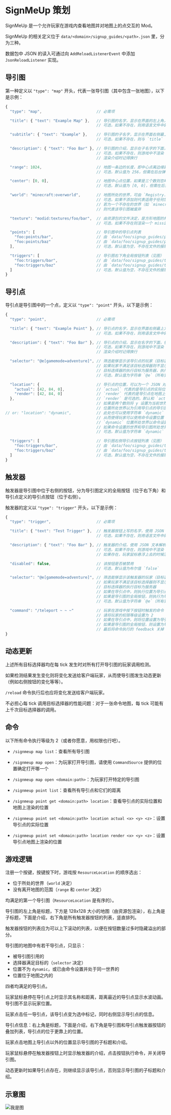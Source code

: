 # SignMeUp 策划

SignMeUp 是一个允许玩家在游戏内查看地图并对地图上的点交互的 Mod。

SignMeUp 的相关定义位于 `data/<domain>/signup_guides/<path>.json` 里，分为三种。

数据包中 JSON 的读入可通过向 `AddReloadListenerEvent` 中添加 `JsonReloadListener` 实现。

## 导引图

第一种定义以 `"type": "map"` 开头，代表一张导引图（其中包含一张地图），以下是示例：

```javascript
{
  "type": "map",                        // 必需项

  "title": { "text": "Example Map" },   // 导引图的名字，显示在界面的左上角，使用 JSON 文本解析
                                        // 可选，如果不存在，则用语言文件中的一个默认值

  "subtitle": { "text": "Example" },    // 导引图的子名字，显示在界面右侧最上方，使用 JSON 文本解析
                                        // 可选，如果不存在，则与 `title` 相同

  "description": { "text": "Foo Bar" }, // 导引图的介绍，显示在子名字的下面，使用 JSON 文本解析
                                        // 可选，如果不存在，则游戏中不渲染
                                        // 渲染介绍时记得换行

  "range": 1024,                        // 地图一条边的长度，即中心点离边缘距离的两倍
                                        // 可选，默认值为 256，但需在后台弹出警告

  "center": [0, 0],                     // 地图中心点位置，如果是三个数则忽略中间那个
                                        // 可选，默认值为 [0, 0]，但需在后台弹出警告

  "world": "minecraft:overworld",       // 地图所处的世界，可由 `Registry.DIMENSION` 查找
                                        // 可选，如果不添加则代表适用于任何世界
                                        // 若为一个不存在的世界（如 `minecraft:impossible`）
                                        // 则代表该导引图被废弃

  "texture": "modid:textures/foo/bar",  // 由资源包的文件决定，是方形地图的材质
                                        // 可选，如果不存在则渲染一个 missing 上去

  "points": [                           // 导引图中的导引点列表
    "foo:points/bar",                   // 由 `data/foo/signup_guides/points/bar.json` 决定
    "foo:points/baz"                    // 由 `data/foo/signup_guides/points/baz.json` 决定
  ],                                    // 可选，默认值为空，不存在文件的报错并忽略

  "triggers": [                         // 导引图右下角全局按钮列表（见图）
    "foo:triggers/bar",                 // 由 `data/foo/signup_guides/triggers/bar.json` 决定
    "foo:triggers/baz"                  // 由 `data/foo/signup_guides/triggers/baz.json` 决定
  ]                                     // 可选，默认值为空，不存在文件的报错并忽略
}
```

## 导引点

导引点是导引图中的一个点，定义以 `"type": "point"` 开头，以下是示例：

```javascript
{
  "type": "point",                      // 必需项

  "title": { "text": "Example Point" }, // 导引点的名字，显示在界面右侧最上方，使用 JSON 文本解析
                                        // 可选，如果不存在，则用语言文件中的一个默认值

  "description": { "text": "Foo Bar" }, // 导引点的介绍，显示在名字的下面，使用 JSON 文本解析
                                        // 可选，如果不存在，则游戏中不渲染
                                        // 渲染介绍时记得换行

  "selector": "@e[gamemode=adventure]", // 筛选能够显示该导引点的玩家（目标选择器）
                                        // 如果玩家不满足该目标选择器则不显示
                                        // 目标选择器的执行目标为服务器，执行位置为导引点位置
                                        // 可选，默认值为字符串 `@e`（所有实体）

  "location": {                         // 导引点的位置，可以为一个 JSON 对象
    "actual": [42, 84, 0],              // `actual` 代表的是导引点的实际位置
    "render": [42, 84, 0]               // `render` 代表的是导引点在地图上的显示位置
  },                                    // `render` 是可选的，默认和 `actual` 相同
                                        // 如果是两个数则将 y 设置为当前世界海平面高度
                                        // 位置所处世界以为引用导引点的导引图为准
// or: "location": "dynamic",           // 此处也可以使用字符串 `dynamic` 替代 JSON Object
                                        // 从而使得玩家可以使用命令设置位置（见下）
                                        // `dynamic` 位置所处世界以命令设置的世界为准，因此
                                        // 如果命令设置的世界和导引图所处世界不重合，则不显示
                                        // 可选，默认值为字符串 `dynamic`

  "triggers": [                         // 导引图右侧导引点按钮列表（见图）
    "foo:triggers/bar",                 // 由 `data/foo/signup_guides/triggers/bar.json` 决定
    "foo:triggers/baz"                  // 由 `data/foo/signup_guides/triggers/baz.json` 决定
  ]                                     // 可选，默认值为空，不存在文件的报错并忽略
}
```

## 触发器

触发器是导引图中位于右侧的按钮，分为导引图定义的全局按钮（位于右下角）和导引点定义的导引点按钮（位于右侧）。

触发器的定义以 `"type": "trigger"` 开头，以下是示例：

```javascript
{
  "type": "trigger",                    // 必需项

  "title": { "text": "Test Trigger" },  // 触发器按钮上写的名字，使用 JSON 文本解析
                                        // 可选，如果不存在，则用语言文件中的一个默认值

  "description": { "text": "Foo Bar" }, // 触发器的介绍，使用 JSON 文本解析
                                        // 可选，如果不存在，则游戏中不渲染
                                        // 如果存在，玩家鼠标悬浮上去的时候渲染

  "disabled": false,                    // 该按钮是否被禁用
                                        // 可选，默认值为布尔值 `false`

  "selector": "@e[gamemode=adventure]", // 筛选能够显示该触发器的玩家（目标选择器）
                                        // 如果玩家不满足该目标选择器则不显示对应按钮
                                        // 目标选择器的执行目标为服务器
                                        // 如果在导引点中，则执行位置为导引点的位置
                                        // 如果是导引图的全局按钮，则执行为导引图的中心
                                        // 可选，默认值为字符串 `@e`（所有实体）

  "command": "/teleport ~ ~ ~"          // 玩家在游戏中按下按钮时触发的命令
                                        // 请将玩家的权限等级设置为 2
                                        // 如果在导引点中，则将位置设置为导引点的位置
                                        // 如果是导引图的全局按钮，则设置为导引图的中心
                                        // 最后将命令执行的 feedback 关掉
}
```

## 动态更新

上述所有目标选择器均在每 tick 发生时对所有打开导引图的玩家调用检测。

如果检测结果发生变化则将变化发送给客户端玩家，从而使导引图发生动态更新（例如右侧按钮的变化等等）。

`/reload` 命令执行后也应将变化发送给客户端玩家。

不必担心每 tick 调用目标选择器的性能问题：对于一张命令地图，每 tick 可能有上千次目标选择器的调用。

## 命令

以下所有命令执行等级为 2（或者你愿意，用权限也行吧）。

* `/signmeup map list`：查看所有导引图
* `/signmeup map open`：为玩家打开导引图，请使用 `CommandSource` 提供的位置确定打开哪一个
* `/signmeup map open <domain:path>`：为玩家打开特定的导引图

* `/signmeup point list`：查看所有导引点和它们的距离
* `/signmeup point get <domain:path> location`：查看导引点的实际位置和地图上渲染的位置
* `/signmeup point set <domain:path> location actual <x> <y> <z>`：设置导引点的实际位置
* `/signmeup point set <domain:path> location render <x> <y> <z>`：设置导引点地图上渲染的位置

## 游戏逻辑

注册一个按键，按键按下时，游戏按 `ResourceLocation` 的顺序选出：

* 位于所处的世界（`world` 决定）
* 没有离开地图的范围（`range` 和 `center` 决定）

均满足的第一个导引图（`ResourceLocation` 是有序的）。

导引图的左上角是标题，下方是 128x128 大小的地图（由资源包渲染），右上角是子标题，下面是介绍，右下角是所有触发器按钮的列表，竖直排列。

触发器按钮的列表应为可以上下滚动的列表，以便在按钮数量过多时隐藏溢出的部分。

导引图的地图中有若干导引点，只显示：

* 被导引图引用的
* 选择器满足目标的（`selector` 决定）
* 位置不为 `dynamic`，或已由命令设置并处于同一世界的
* 位置位于地图之内的

四者均满足的导引点。

玩家鼠标悬停在导引点上时显示其名称和距离，距离最近的导引点显示水波动画。导引图不显示玩家位置。

玩家点击任一导引点，该导引点变为选中标记，同时右侧显示导引点的信息。

导引点信息：右上角是标题，下面是介绍，右下角是导引图和导引点触发器按钮的叠加列表，导引点的位于更靠上的位置。

玩家点击地图上导引点以外的位置显示导引图的子标题和介绍。

玩家鼠标悬停在触发器按钮上时显示触发器的介绍，点击按钮执行命令，并关闭导引图。

动态更新时如果导引点存在，则继续显示该导引点，否则显示导引图的子标题和介绍。

## 示意图

![我是图](demo.png)
